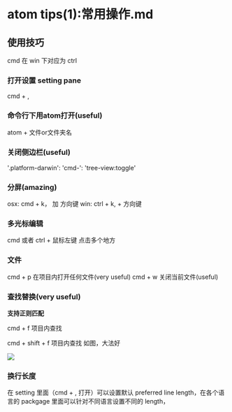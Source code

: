 # atom tips(1):常用操作.md
## 使用技巧
cmd 在 win 下对应为 ctrl

### 打开设置 setting pane
cmd + ,

### 命令行下用atom打开(useful)
atom + 文件or文件夹名

### 关闭侧边栏(useful)
'.platform-darwin':
  'cmd-\': 'tree-view:toggle'

### 分屏(amazing)
osx: cmd + k， 加 方向键
win: ctrl + k, + 方向键

### 多光标编辑
cmd 或者 ctrl + 鼠标左键 点击多个地方

### 文件
cmd + p 在项目内打开任何文件(very useful)
cmd + w 关闭当前文件(useful)


### 查找替换(very useful)
**支持正则匹配**

cmd + f 项目内查找

cmd + shift + f 项目内查找
如图，大法好

![](http://7xkpdt.com1.z0.glb.clouddn.com/3bb3eacd550a53a64cf7835f885322b0.png)

### 换行长度
在 setting 里面（cmd + , 打开）可以设置默认 preferred line length，在各个语言的 packgage 里面可以针对不同语言设置不同的 length，
